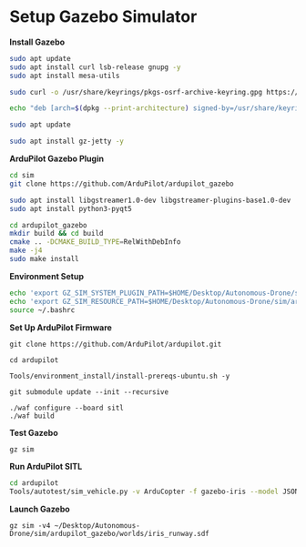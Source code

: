 # Setup Gazebo Simulator

**Install Gazebo**
```bash
sudo apt update
sudo apt install curl lsb-release gnupg -y
sudo apt install mesa-utils

sudo curl -o /usr/share/keyrings/pkgs-osrf-archive-keyring.gpg https://packages.osrfoundation.org/gazebo.gpg

echo "deb [arch=$(dpkg --print-architecture) signed-by=/usr/share/keyrings/pkgs-osrf-archive-keyring.gpg] https://packages.osrfoundation.org/gazebo/ubuntu-stable $(lsb_release -cs) main" | sudo tee /etc/apt/sources.list.d/gazebo-stable.list

sudo apt update

sudo apt install gz-jetty -y
```

**ArduPilot Gazebo Plugin**
```bash
cd sim
git clone https://github.com/ArduPilot/ardupilot_gazebo

sudo apt install libgstreamer1.0-dev libgstreamer-plugins-base1.0-dev
sudo apt install python3-pyqt5

cd ardupilot_gazebo
mkdir build && cd build
cmake .. -DCMAKE_BUILD_TYPE=RelWithDebInfo
make -j4
sudo make install
```

**Environment Setup**
```bash
echo 'export GZ_SIM_SYSTEM_PLUGIN_PATH=$HOME/Desktop/Autonomous-Drone/sim/ardupilot_gazebo/build:$GZ_SIM_SYSTEM_PLUGIN_PATH' >> ~/.bashrc
echo 'export GZ_SIM_RESOURCE_PATH=$HOME/Desktop/Autonomous-Drone/sim/ardupilot_gazebo/models:$HOME/Desktop/Autonomous-Drone/sim/ardupilot_gazebo/worlds:$GZ_SIM_RESOURCE_PATH' >> ~/.bashrc
source ~/.bashrc
```

**Set Up ArduPilot Firmware**
```
git clone https://github.com/ArduPilot/ardupilot.git

cd ardupilot

Tools/environment_install/install-prereqs-ubuntu.sh -y

git submodule update --init --recursive

./waf configure --board sitl
./waf build
```

**Test Gazebo**
```bash
gz sim
```

**Run ArduPilot SITL**
```bash
cd ardupilot
Tools/autotest/sim_vehicle.py -v ArduCopter -f gazebo-iris --model JSON
```

**Launch Gazebo**
```
gz sim -v4 ~/Desktop/Autonomous-Drone/sim/ardupilot_gazebo/worlds/iris_runway.sdf
```